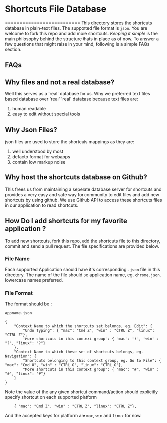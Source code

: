 # Shortcuts File Database
==========================
This directory stores the shortcuts database in plain-text files. The supported file format is `json`. You are welcome to fork this repo and add more shortcuts. *Keeping it simple* is the main philosophy behind the structure thats in place as of now. To answer a few questions that might raise in your mind, following is a simple FAQs section.

FAQs
----

## Why files and not a real database?
Well this serves as a 'real' database for us. Why we preferred text files based database over 'real' 'real' database because text files are: 

1. human readable
2. easy to edit without special tools

## Why Json Files?
json files are used to store the shortcuts mappings as they are: 

1. well understood by most
2. defacto format for webapps
3. contain low markup noise 

## Why host the shortcuts database on Github?
This frees us from maintaining a seperate database server for shortcuts and provides a very easy and safe way for community to edit files and add new shortcuts by using github. We use Github API to access these shortcuts files in our application to read shortcuts.

## How Do I add shortcuts for my favorite application ?
To add new shortcuts, fork this repo, add the shortcuts file to this directory, commit and send a pull request. The file specifications are provided below.

### File Name
Each supported Application should have it's corresponding `.json` file in this directory. The name of the file should be application name, 
eg. `chrome.json`. lowercase names preferred.

### File Format
The format should be :

`appname.json`

    {
        "Context Name to which the shortcuts set belongs, eg. Edit": {
            "Undo Typing": { "mac": "Cmd Z", "win" : "CTRL Z", "linux": "CTRL Z"},
            "More shortcuts in this context group": { "mac": "?", "win" : "?", "linux": "?"}
        },
        "Context Name to which these set of shortcuts belongs, eg. Navigation": {
            "Shortcuts belonging to this context group, eg. Go to File": { "mac": "Cmd O", "win" : "CTRL O", "linux": "CTRL O"},
            "More shortcuts in this context group": { "mac": "#", "win" : "#", "linux": "#"}
        }
    }

Note the value of the any given shortcut command/action should explicitly specify shortcut on each supported platform
    
        { "mac": "Cmd Z", "win" : "CTRL Z", "linux": "CTRL Z"},

And the accepted keys for platform are `mac`, `win` and `linux` for now.